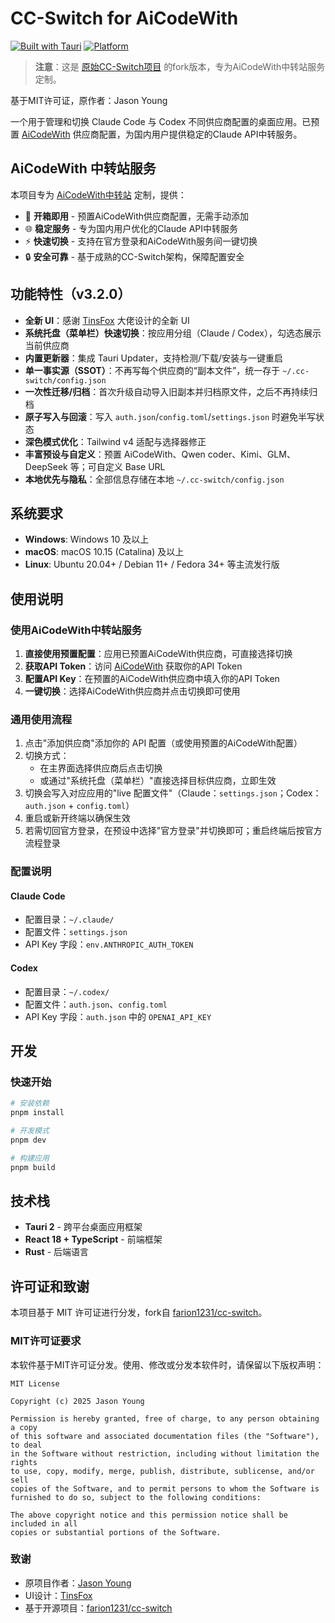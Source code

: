 # CC-Switch for AiCodeWith

[![Built with Tauri](https://img.shields.io/badge/built%20with-Tauri%202-orange.svg)](https://tauri.app/)
[![Platform](https://img.shields.io/badge/platform-Windows%20%7C%20macOS%20%7C%20Linux-lightgrey.svg)](https://github.com/farion1231/cc-switch/releases)

> **注意**：这是 [原始CC-Switch项目](https://github.com/farion1231/cc-switch) 的fork版本，专为AiCodeWith中转站服务定制。

基于MIT许可证，原作者：Jason Young

一个用于管理和切换 Claude Code 与 Codex 不同供应商配置的桌面应用。已预置 [AiCodeWith](https://aicodewith.com/) 供应商配置，为国内用户提供稳定的Claude API中转服务。

## AiCodeWith 中转站服务

本项目专为 [AiCodeWith中转站](https://aicodewith.com/) 定制，提供：

- 🚀 **开箱即用** - 预置AiCodeWith供应商配置，无需手动添加
- 🌐 **稳定服务** - 专为国内用户优化的Claude API中转服务
- ⚡ **快速切换** - 支持在官方登录和AiCodeWith服务间一键切换
- 🔒 **安全可靠** - 基于成熟的CC-Switch架构，保障配置安全

## 功能特性（v3.2.0）

- **全新 UI**：感谢 [TinsFox](https://github.com/TinsFox) 大佬设计的全新 UI
- **系统托盘（菜单栏）快速切换**：按应用分组（Claude / Codex），勾选态展示当前供应商
- **内置更新器**：集成 Tauri Updater，支持检测/下载/安装与一键重启
- **单一事实源（SSOT）**：不再写每个供应商的“副本文件”，统一存于 `~/.cc-switch/config.json`
- **一次性迁移/归档**：首次升级自动导入旧副本并归档原文件，之后不再持续归档
- **原子写入与回滚**：写入 `auth.json`/`config.toml`/`settings.json` 时避免半写状态
- **深色模式优化**：Tailwind v4 适配与选择器修正
- **丰富预设与自定义**：预置 AiCodeWith、Qwen coder、Kimi、GLM、DeepSeek 等；可自定义 Base URL
- **本地优先与隐私**：全部信息存储在本地 `~/.cc-switch/config.json`

## 系统要求

- **Windows**: Windows 10 及以上
- **macOS**: macOS 10.15 (Catalina) 及以上
- **Linux**: Ubuntu 20.04+ / Debian 11+ / Fedora 34+ 等主流发行版

## 使用说明

### 使用AiCodeWith中转站服务

1. **直接使用预置配置**：应用已预置AiCodeWith供应商，可直接选择切换
2. **获取API Token**：访问 [AiCodeWith](https://aicodewith.com/) 获取你的API Token
3. **配置API Key**：在预置的AiCodeWith供应商中填入你的API Token
4. **一键切换**：选择AiCodeWith供应商并点击切换即可使用

### 通用使用流程

1. 点击"添加供应商"添加你的 API 配置（或使用预置的AiCodeWith配置）
2. 切换方式：
   - 在主界面选择供应商后点击切换
   - 或通过"系统托盘（菜单栏）"直接选择目标供应商，立即生效
3. 切换会写入对应应用的"live 配置文件"（Claude：`settings.json`；Codex：`auth.json` + `config.toml`）
4. 重启或新开终端以确保生效
5. 若需切回官方登录，在预设中选择"官方登录"并切换即可；重启终端后按官方流程登录

### 配置说明

#### Claude Code
- 配置目录：`~/.claude/`
- 配置文件：`settings.json`
- API Key 字段：`env.ANTHROPIC_AUTH_TOKEN`

#### Codex
- 配置目录：`~/.codex/`
- 配置文件：`auth.json`、`config.toml`
- API Key 字段：`auth.json` 中的 `OPENAI_API_KEY`

## 开发

### 快速开始

```bash
# 安装依赖
pnpm install

# 开发模式
pnpm dev

# 构建应用
pnpm build
```

## 技术栈

- **Tauri 2** - 跨平台桌面应用框架
- **React 18 + TypeScript** - 前端框架
- **Rust** - 后端语言

## 许可证和致谢

本项目基于 MIT 许可证进行分发，fork自 [farion1231/cc-switch](https://github.com/farion1231/cc-switch)。

### MIT许可证要求

本软件基于MIT许可证分发。使用、修改或分发本软件时，请保留以下版权声明：

```
MIT License

Copyright (c) 2025 Jason Young

Permission is hereby granted, free of charge, to any person obtaining a copy
of this software and associated documentation files (the "Software"), to deal
in the Software without restriction, including without limitation the rights
to use, copy, modify, merge, publish, distribute, sublicense, and/or sell
copies of the Software, and to permit persons to whom the Software is
furnished to do so, subject to the following conditions:

The above copyright notice and this permission notice shall be included in all
copies or substantial portions of the Software.
```

### 致谢

- 原项目作者：[Jason Young](https://github.com/farion1231)
- UI设计：[TinsFox](https://github.com/TinsFox)
- 基于开源项目：[farion1231/cc-switch](https://github.com/farion1231/cc-switch)
